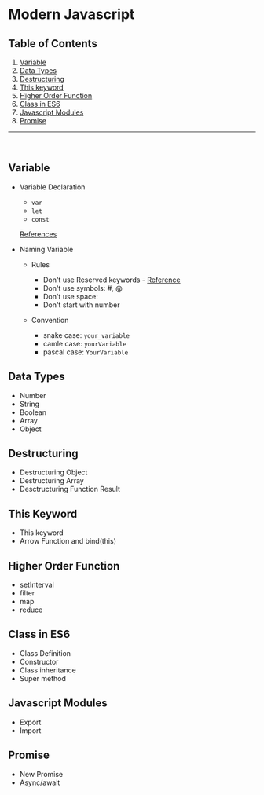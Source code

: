 # Modern Javascript

## Table of Contents

1. [Variable](#variable)
2. [Data Types](#data-types)
3. [Destructuring](#destructuring)
4. [This keyword](#this-keyword)
5. [Higher Order Function](#higher-order-function)
6. [Class in ES6](#class-in-es6)
7. [Javascript Modules](#javascript-modules)
8. [Promise](#promise)

---

&nbsp;

## Variable

- Variable Declaration

  - `var`
  - `let`
  - `const`

  [References](https://developer.mozilla.org/en-US/docs/Web/JavaScript/Reference#declarations)

- Naming Variable

  - Rules

    - Don't use Reserved keywords - [Reference](https://developer.mozilla.org/en-US/docs/Web/JavaScript/Reference/Lexical_grammar#keywords)
    - Don't use symbols: #, @
    - Don't use space:
    - Don't start with number

  - Convention
    - snake case: `your_variable`
    - camle case: `yourVariable`
    - pascal case: `YourVariable`

## Data Types

- Number
- String
- Boolean
- Array
- Object

## Destructuring

- Destructuring Object
- Destructuring Array
- Desctructuring Function Result

## This Keyword

- This keyword
- Arrow Function and bind(this)

## Higher Order Function

- setInterval
- filter
- map
- reduce

## Class in ES6

- Class Definition
- Constructor
- Class inheritance
- Super method

## Javascript Modules

- Export
- Import

## Promise

- New Promise
- Async/await
